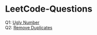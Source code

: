 # LeetCode-Questions

Q1: <a href="https://leetcode.com/problems/ugly-number/description/">Ugly Number</a>
<br>
Q2: <a href="https://leetcode.com/problems/remove-duplicates-from-sorted-array/description/">Remove Duplicates</a>